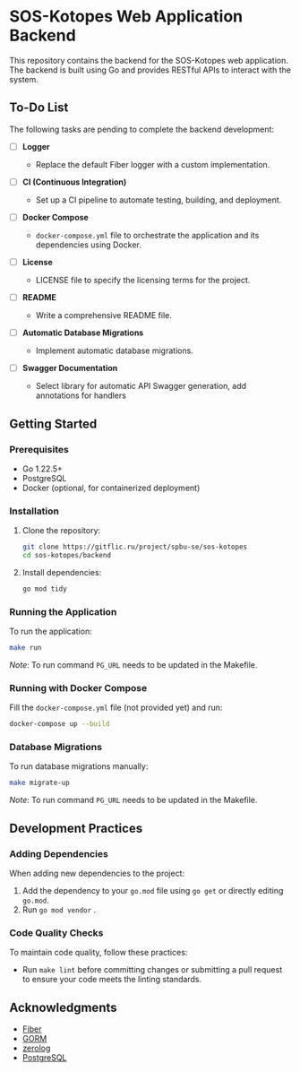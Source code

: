 # SOS-Kotopes Web Application Backend

This repository contains the backend for the SOS-Kotopes web application.
The backend is built using Go and provides RESTful APIs to interact with the system.

## To-Do List

The following tasks are pending to complete the backend development:

- [ ] **Logger**
    - Replace the default Fiber logger with a custom implementation.

- [ ] **CI (Continuous Integration)**
    - Set up a CI pipeline to automate testing, building, and deployment.

- [ ] **Docker Compose**
    - `docker-compose.yml` file to orchestrate the application and its dependencies using Docker.

- [ ] **License**
    - LICENSE file to specify the licensing terms for the project.

- [ ] **README**
    - Write a comprehensive README file.

- [ ] **Automatic Database Migrations**
    - Implement automatic database migrations.
  
- [ ] **Swagger Documentation**
  - Select library for automatic API Swagger generation, add annotations for handlers

## Getting Started

### Prerequisites

- Go 1.22.5+
- PostgreSQL
- Docker (optional, for containerized deployment)

### Installation

1. Clone the repository:

    ```sh
    git clone https://gitflic.ru/project/spbu-se/sos-kotopes
    cd sos-kotopes/backend
    ```

2. Install dependencies:

    ```sh
    go mod tidy
    ```

### Running the Application

To run the application:

```sh
make run
```

*Note*: To run command `PG_URL` needs to be updated in the Makefile.

### Running with Docker Compose

Fill the `docker-compose.yml` file (not provided yet) and run:

```sh
docker-compose up --build
```

### Database Migrations

To run database migrations manually:

```sh
make migrate-up
```

*Note*: To run command `PG_URL` needs to be updated in the Makefile.

## Development Practices

### Adding Dependencies

When adding new dependencies to the project:

1. Add the dependency to your `go.mod` file using `go get` or directly editing `go.mod`.
2. Run `go mod vendor` .

### Code Quality Checks

To maintain code quality, follow these practices:

- Run `make lint` before committing changes or submitting a pull request to ensure your code meets the linting standards.


## Acknowledgments

- [Fiber](https://github.com/gofiber/fiber/v2)
- [GORM](https://gorm.io/)
- [zerolog](https://github.com/rs/zerolog)
- [PostgreSQL](https://www.postgresql.org/)

